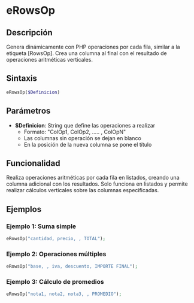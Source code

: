 # eRowsOp

## Descripción
Genera dinámicamente con PHP operaciones por cada fila, similar a la etiqueta [RowsOp]. Crea una columna al final con el resultado de operaciones aritméticas verticales.

## Sintaxis
```php
eRowsOp($Definicion)
```

## Parámetros
- **$Definicion**: String que define las operaciones a realizar
  - Formato: "ColOp1, ColOp2, ..... , ColOpN"
  - Las columnas sin operación se dejan en blanco
  - En la posición de la nueva columna se pone el título

## Funcionalidad
Realiza operaciones aritméticas por cada fila en listados, creando una columna adicional con los resultados. Solo funciona en listados y permite realizar cálculos verticales sobre las columnas especificadas.

## Ejemplos

### Ejemplo 1: Suma simple
```php
eRowsOp("cantidad, precio, , TOTAL");
```

### Ejemplo 2: Operaciones múltiples
```php
eRowsOp("base, , iva, descuento, IMPORTE FINAL");
```

### Ejemplo 3: Cálculo de promedios
```php
eRowsOp("nota1, nota2, nota3, , PROMEDIO");
```